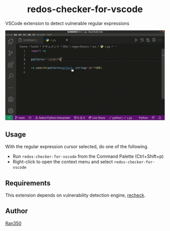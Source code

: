 <div align="center">

# redos-checker-for-vscode

</div>

VSCode extension to detect vulnerable regular expressions

![demo](image/demo.gif)

## Usage
With the regular expression cursor selected, do one of the following.

- Run `redos-checker-for-vscode` from the Command Palette (Ctrl+Shift+p)
- Right-click to open the context menu and select `redos-checker-for-vscode`

## Requirements
This extension depends on vulnerability detection engine, [recheck](https://github.com/MakeNowJust-Labo/recheck).

## Author 
[Ran350](https://github.com/Ran350)
